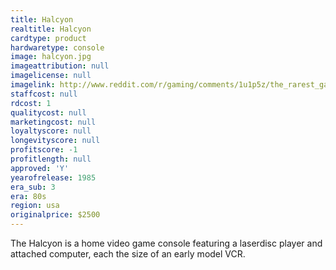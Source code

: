 ```yaml
---
title: Halcyon
realtitle: Halcyon
cardtype: product
hardwaretype: console
image: halcyon.jpg
imageattribution: null
imagelicense: null
imagelink: http://www.reddit.com/r/gaming/comments/1u1p5z/the_rarest_game_console_the_rdi_halcyon_it_cost/
staffcost: null
rdcost: 1
qualitycost: null
marketingcost: null
loyaltyscore: null
longevityscore: null
profitscore: -1
profitlength: null
approved: 'Y'
yearofrelease: 1985
era_sub: 3
era: 80s
region: usa
originalprice: $2500
---
```


The Halcyon is a home video game console featuring a laserdisc player and attached computer, each the size of an early model VCR.
